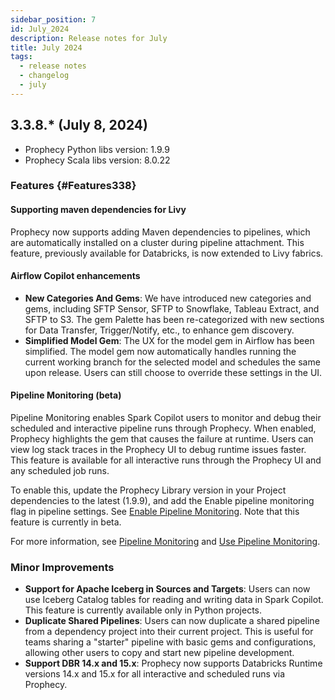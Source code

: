 ```yaml
---
sidebar_position: 7
id: July_2024
description: Release notes for July
title: July 2024
tags:
  - release notes
  - changelog
  - july
---
```


## 3.3.8.\* (July 8, 2024)

- Prophecy Python libs version: 1.9.9
- Prophecy Scala libs version: 8.0.22

### Features {#Features338}

#### Supporting maven dependencies for Livy

Prophecy now supports adding Maven dependencies to pipelines, which are automatically installed on a cluster during pipeline attachment. This feature, previously available for Databricks, is now extended to Livy fabrics.

#### Airflow Copilot enhancements

- **New Categories And Gems**: We have introduced new categories and gems, including SFTP Sensor, SFTP to Snowflake, Tableau Extract, and SFTP to S3. The gem Palette has been re-categorized with new sections for Data Transfer, Trigger/Notify, etc., to enhance gem discovery.
- **Simplified Model Gem**: The UX for the model gem in Airflow has been simplified. The model gem now automatically handles running the current working branch for the selected model and schedules the same upon release. Users can still choose to override these settings in the UI.

#### Pipeline Monitoring (beta)

Pipeline Monitoring enables Spark Copilot users to monitor and debug their scheduled and interactive pipeline runs through Prophecy. When enabled, Prophecy highlights the gem that causes the failure at runtime. Users can view log stack traces in the Prophecy UI to debug runtime issues faster. This feature is available for all interactive runs through the Prophecy UI and any scheduled job runs.

To enable this, update the Prophecy Library version in your Project dependencies to the latest (1.9.9), and add the Enable pipeline monitoring flag in pipeline settings. See [Enable Pipeline Monitoring](docs/Orchestration/pipeline-monitoring/enable-pipeline-monitoring.md).
Note that this feature is currently in beta.

For more information, see [Pipeline Monitoring](/docs/Orchestration/pipeline-monitoring/pipeline-monitoring.md) and [Use Pipeline Monitoring](docs/Orchestration/pipeline-monitoring/use-pipeline-monitoring.md).

### Minor Improvements

- **Support for Apache Iceberg in Sources and Targets**: Users can now use Iceberg Catalog tables for reading and writing data in Spark Copilot. This feature is currently available only in Python projects.
- **Duplicate Shared Pipelines**: Users can now duplicate a shared pipeline from a dependency project into their current project. This is useful for teams sharing a "starter" pipeline with basic gems and configurations, allowing other users to copy and start new pipeline development.
- **Support DBR 14.x and 15.x**: Prophecy now supports Databricks Runtime versions 14.x and 15.x for all interactive and scheduled runs via Prophecy.
